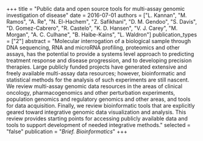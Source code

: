 +++
title = "Public data and open source tools for multi-assay genomic investigation of disease"
date = 2016-07-01
authors = ["L. Kannan", "M. Ramos", "A. Re", "N. El-Hachem", "Z. Safikhani", "D. M. Gendoo", "S. Davis", "D. Gomez-Cabrero", "R. Castelo", "K. D. Hansen", "V. J. Carey", "M. Morgan", "A. C. Culhane", "B. Haibe-Kains", "L. Waldron"]
publication_types = ["2"]
abstract = "Molecular interrogation of a biological sample through DNA sequencing, RNA and microRNA profiling, proteomics and other assays, has the potential to provide a systems level approach to predicting treatment response and disease progression, and to developing precision therapies. Large publicly funded projects have generated extensive and freely available multi-assay data resources; however, bioinformatic and statistical methods for the analysis of such experiments are still nascent. We review multi-assay genomic data resources in the areas of clinical oncology, pharmacogenomics and other perturbation experiments, population genomics and regulatory genomics and other areas, and tools for data acquisition. Finally, we review bioinformatic tools that are explicitly geared toward integrative genomic data visualization and analysis. This review provides starting points for accessing publicly available data and tools to support development of needed integrative methods."
selected = "false"
publication = "*Brief. Bioinformatics*"
+++

